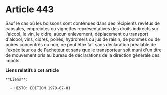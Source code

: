 # Article 443

Sauf le cas où les boissons sont contenues dans des récipients revêtus de capsules, empreintes ou vignettes représentatives
des droits indirects sur l'alcool, le vin, le cidre, aucun enlèvement, déplacement ou transport d'alcool, vins, cidres,
poirés, hydromels ou jus de raisin, de pommes ou de poires concentrés ou non, ne peut être fait sans déclaration préalable de
l'expéditeur ou de l'acheteur et sans que le transporteur soit muni d'un titre de mouvement pris au bureau de déclarations de
la direction générale des impôts.

**Liens relatifs à cet article**

	**Liens**:

	  - HISTO: EDITION 1979-07-01
